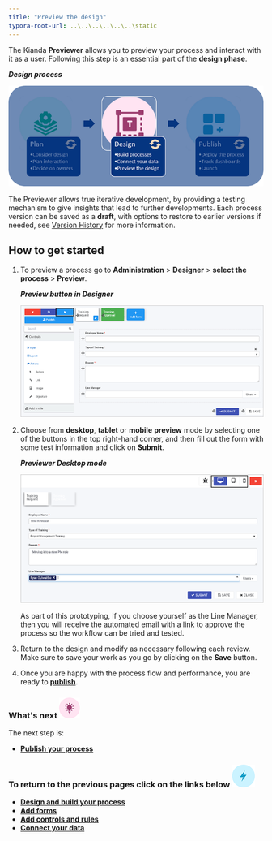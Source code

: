 ```yaml
---
title: "Preview the design"
typora-root-url: ..\..\..\..\..\..\static
---
```


The Kianda **Previewer** allows you to preview your process and interact with it as a user. Following this step is an essential part of the **design phase**.

***Design process***

![Designing in Kianda](/images/highlightdesign.png)

The Previewer allows true iterative development, by providing a testing mechanism to give insights that lead to further developments. Each process version can be saved as a **draft**, with options to restore to earlier versions if needed, see [Version History](getting-started/create-first-process/version_history.md) for more information.



## How to get started ##

1. To preview a process go to **Administration** > **Designer** > **select the process** > **Preview**.

   ***Preview button in Designer***

   ![Previewing a process](/images/trainingpreview.gif)

2. Choose from **desktop**, **tablet** or **mobile** **preview** mode by selecting one of the buttons in the top right-hand corner, and then fill out the form with some test information and click on **Submit**. 

   ***Previewer Desktop mode***

   ![Training Approval form](/images/training_approval2.gif)

   As part of this prototyping, if you choose yourself as the Line Manager, then you will receive the automated email with a link to approve the process so the workflow can be tried and tested.

3. Return to the design and modify as necessary following each review. Make sure to save your work as you go by clicking on the **Save** button.

3. Once you are happy with the process flow and performance, you are ready to [**publish**](/docs/getting-started/create-first-process/design-and-build/publish-your-process/).

   

### What's next  ![Idea icon](/images/18.png) ###

The next step is:

- [**Publish your process**](/docs/getting-started/create-first-process/design-and-build/publish-your-process/)

  




### **To return to the previous pages click on the links below**  ![Lighting icon](/images/10.png) 

- [**Design and build your process**](getting-started/create-first-process/design_process.md) 
- [**Add forms**](getting-started/create-first-process/create_form.md)
- [**Add controls and rules**](getting-started/create-first-process/add_form_elements.md)
- [**Connect your data**](getting-started/create-first-process/dataconnect.md)